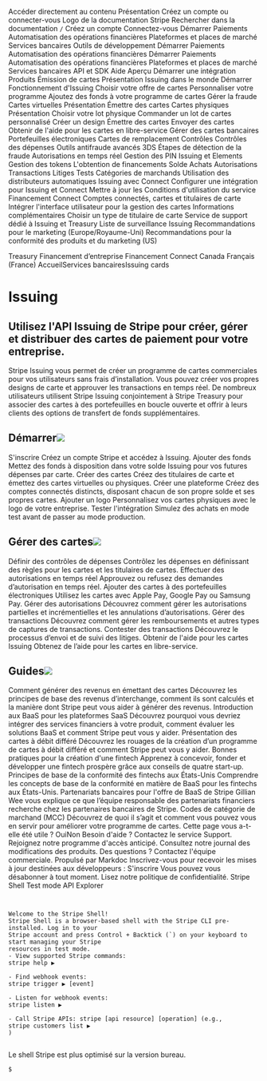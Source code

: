 Accéder directement au contenu
Présentation
Créez un compte
ou 
connecter-vous
Logo de la documentation Stripe
Rechercher dans la documentation
`/`
Créez un compte
Connectez-vous
Démarrer
Paiements
Automatisation des opérations financières
Plateformes et places de marché
Services bancaires
Outils de développement
Démarrer
Paiements
Automatisation des opérations financières
Démarrer
Paiements
Automatisation des opérations financières
Plateformes et places de marché
Services bancaires
API et SDK
Aide
Aperçu
Démarrer une intégration
Produits
Émission de cartes
Présentation
Issuing dans le monde
Démarrer
Fonctionnement d'Issuing
Choisir votre offre de cartes
Personnaliser votre programme
Ajoutez des fonds à votre programme de cartes
Gérer la fraude
Cartes virtuelles
Présentation
Émettre des cartes
Cartes physiques
Présentation
Choisir votre lot physique
Commander un lot de cartes personnalisé
Créer un design
Émettre des cartes
Envoyer des cartes
Obtenir de l'aide pour les cartes en libre-service
Gérer des cartes bancaires
Portefeuilles électroniques
Cartes de remplacement
Contrôles
Contrôles des dépenses
Outils antifraude avancés
3DS
Étapes de détection de la fraude
Autorisations en temps réel
Gestion des PIN
Issuing et Elements
Gestion des tokens
L'obtention de financements
Solde
Achats
Autorisations
Transactions
Litiges
Tests
Catégories de marchands
Utilisation des distributeurs automatiques
Issuing avec Connect
Configurer une intégration pour Issuing et Connect
Mettre à jour les Conditions d'utilisation du service
Financement Connect
Comptes connectés, cartes et titulaires de carte
Intégrer l'interface utilisateur pour la gestion des cartes
Informations complémentaires
Choisir un type de titulaire de carte
Service de support dédié à Issuing et Treasury
Liste de surveillance Issuing
Recommandations pour le marketing (Europe/Royaume-Uni)
Recommandations pour la conformité des produits et du marketing (US)


Treasury
Financement d’entreprise
Financement Connect
Canada
Français (France)
AccueilServices bancairesIssuing cards
# Issuing
## Utilisez l'API Issuing de Stripe pour créer, gérer et distribuer des cartes de paiement pour votre entreprise.
Stripe Issuing vous permet de créer un programme de cartes commerciales pour vos utilisateurs sans frais d’installation. Vous pouvez créer vos propres designs de carte et approuver les transactions en temps réel. De nombreux utilisateurs utilisent Stripe Issuing conjointement à Stripe Treasury pour associer des cartes à des portefeuilles en boucle ouverte et offrir à leurs clients des options de transfert de fonds supplémentaires.
## Démarrer![](https://b.stripecdn.com/docs-statics-srv/assets/fcc3a1c24df6fcffface6110ca4963de.svg)
S'inscrire
Créez un compte Stripe et accédez à Issuing.
Ajouter des fonds
Mettez des fonds à disposition dans votre solde Issuing pour vos futures dépenses par carte.
Créer des cartes
Créez des titulaires de carte et émettez des cartes virtuelles ou physiques.
Créer une plateforme
Créez des comptes connectés distincts, disposant chacun de son propre solde et ses propres cartes.
Ajouter un logo
Personnalisez vos cartes physiques avec le logo de votre entreprise.
Tester l'intégration
Simulez des achats en mode test avant de passer au mode production.
## Gérer des cartes![](https://b.stripecdn.com/docs-statics-srv/assets/fcc3a1c24df6fcffface6110ca4963de.svg)
Définir des contrôles de dépenses
Contrôlez les dépenses en définissant des règles pour les cartes et les titulaires de cartes.
Effectuer des autorisations en temps réel
Approuvez ou refusez des demandes d’autorisation en temps réel.
Ajouter des cartes à des portefeuilles électroniques
Utilisez les cartes avec Apple Pay, Google Pay ou Samsung Pay.
Gérer des autorisations
Découvrez comment gérer les autorisations partielles et incrémentielles et les annulations d’autorisations.
Gérer des transactions
Découvrez comment gérer les remboursements et autres types de captures de transactions.
Contester des transactions
Découvrez le processus d’envoi et de suivi des litiges.
Obtenir de l'aide pour les cartes Issuing
Obtenez de l’aide pour les cartes en libre-service.
## Guides![](https://b.stripecdn.com/docs-statics-srv/assets/fcc3a1c24df6fcffface6110ca4963de.svg)
Comment générer des revenus en émettant des cartes
Découvrez les principes de base des revenus d’interchange, comment ils sont calculés et la manière dont Stripe peut vous aider à générer des revenus.
Introduction aux BaaS pour les plateformes SaaS
Découvrez pourquoi vous devriez intégrer des services financiers à votre produit, comment évaluer les solutions BaaS et comment Stripe peut vous y aider.
Présentation des cartes à débit différé
Découvrez les rouages de la création d’un programme de cartes à débit différé et comment Stripe peut vous y aider.
Bonnes pratiques pour la création d'une fintech
Apprenez à concevoir, fonder et développer une fintech prospère grâce aux conseils de quatre start-up.
Principes de base de la conformité des fintechs aux États-Unis
Comprendre les concepts de base de la conformité en matière de BaaS pour les fintechs aux États-Unis.
Partenariats bancaires pour l'offre de BaaS de Stripe
Gillian Wee vous explique ce que l’équipe responsable des partenariats financiers recherche chez les partenaires bancaires de Stripe.
Codes de catégorie de marchand (MCC)
Découvrez de quoi il s’agit et comment vous pouvez vous en servir pour améliorer votre programme de cartes.
Cette page vous a-t-elle été utile ?
OuiNon
Besoin d'aide ? Contactez le service Support.
Rejoignez notre programme d'accès anticipé.
Consultez notre journal des modifications des produits.
Des questions ? Contactez l'équipe commerciale.
Propulsé par Markdoc
Inscrivez-vous pour recevoir les mises à jour destinées aux développeurs :
S'inscrire
Vous pouvez vous désabonner à tout moment. Lisez notre politique de confidentialité.
Stripe Shell
Test mode
API Explorer
```


Welcome to the Stripe Shell!
Stripe Shell is a browser-based shell with the Stripe CLI pre-installed. Log in to your
Stripe account and press Control + Backtick (`) on your keyboard to start managing your Stripe
resources in test mode.
- View supported Stripe commands: 
stripe help ▶️

- Find webhook events: 
stripe trigger ▶️ [event]

- Listen for webhook events: 
stripe listen ▶

- Call Stripe APIs: stripe [api resource] [operation] (e.g., 
stripe customers list ▶️
)


```

Le shell Stripe est plus optimisé sur la version bureau.
```
$
```

